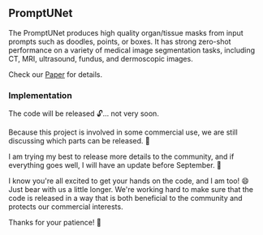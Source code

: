 ## PromptUNet

The PromptUNet produces high quality organ/tissue masks from input prompts such as doodles, points, or boxes. It has strong zero-shot performance on a variety of medical image segmentation tasks, including CT, MRI, ultrasound, fundus, and dermoscopic images.

Check our [Paper](https://arxiv.org/pdf/2305.10300v1.pdf) for details.

### Implementation

The code will be released 🔓... not very soon.

Because this project is involved in some commercial use, we are still discussing which parts can be released. 🤔

I am trying my best to release more details to the community, and if everything goes well, I will have an update before September. 📆

I know you're all excited to get your hands on the code, and I am too! 😄 Just bear with us a little longer. We're working hard to make sure that the code is released in a way that is both beneficial to the community and protects our commercial interests.

Thanks for your patience! 🙏
